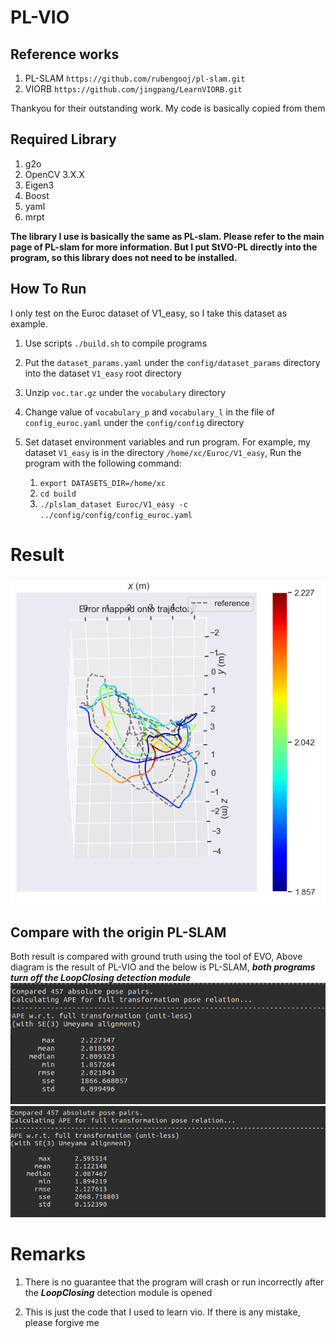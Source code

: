 # PL-VIO

## Reference works
1. PL-SLAM `https://github.com/rubengooj/pl-slam.git`
2. VIORB `https://github.com/jingpang/LearnVIORB.git`

Thankyou for their outstanding work. My code is basically copied from them

## Required Library
1. g2o
2. OpenCV 3.X.X
3. Eigen3
4. Boost
5. yaml
6. mrpt

 **The library I use is basically the same as PL-slam. Please refer to the main page of PL-slam for more information. But I put StVO-PL directly into the program, so this library does not need to be installed.**

 ## How To Run
 I only test on the Euroc dataset of V1_easy, so I take this dataset as example.

 1. Use scripts `./build.sh` to compile programs
 2. Put the `dataset_params.yaml` under the `config/dataset_params` directory into the dataset `V1_easy` root directory
 3. Unzip `voc.tar.gz` under the `vocabulary` directory
 4. Change value of `vocabulary_p` and `vocabulary_l` in the file of `config_euroc.yaml` under the `config/config` directory
 5. Set dataset environment variables and run program. For example, my dataset `V1_easy` is in the directory `/home/xc/Euroc/V1_easy`, Run the program with the following command:

    1. `export DATASETS_DIR=/home/xc`
    2. `cd build`
    3. `./plslam_dataset Euroc/V1_easy -c ../config/config/config_euroc.yaml`

# Result
![avatar](result/1.png)

## Compare with the origin PL-SLAM
 Both result is compared with ground truth using the tool of EVO, Above diagram is the result of PL-VIO and the below is PL-SLAM, ***both programs turn off the LoopClosing detection module***
![avatar](result/2.png)
![avatar](result/3.png)

# Remarks
1. There is no guarantee that the program will crash or run incorrectly after the ***LoopClosing*** detection module is opened

2. This is just the code that I used to learn vio. If there is any mistake, please forgive me